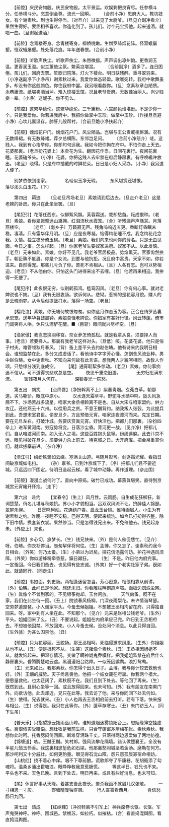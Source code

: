<!-- { "loadSidebar": true } -->
　　【前腔】庆民安物殷。庆民安物殷。太平景运。欢娱剩把良宵尽。任参横斗分。任参横斗分。恣意倒金尊。流光一回瞬。 
　　〔合前小净〕恩府大人。教坊妓女。有个谢素秋。到也生得停当。〔对旦介〕过来见了太尉爷。〔旦见介副净看介〕果然生得好。要丞相爷喜欢。你造化到了。孩儿们。讨个元宝赏他。起来送酒。就唱一曲。〔旦谢起送酒〕 

　　【前腔】念靑楼寄身。念靑楼寄身。柳娇桃嫩。生憎罗绮烟花阵。怪双蛾屡颦。怪双蛾屡颦。处处落花痕。年年送春恨。〔合前小净〕 

　　【前腔】听歌声佚尘。听歌声佚尘。朱唇微搵。声声调出凉州韵。更香润玉温。更香润玉温。似兰蕙绝尘氛。繁英岂堪混。 
　　〔合前副净〕酒多了。连日困倦。孩儿们。回府去罢。笙歌归院落。灯火下楼台。明日扶残醉。重寻翠羽来。〔小净送副净下小净吊〕谢素秋过来。我爱你体态轻盈。歌喉宛转。我府中歌舞虽多。却没有你这般颜色。你住我府中罢。我另眼看觑你。〔旦〕念素秋章台陋质。永巷庸流。祇堪卖酒当垆。难入琼楼玉馆。况且老爷贵府。无数佳冶丽人。岂少贱妾一辈。〔小净〕这妮子。你不见么。 

　　【前腔】这繁华绝伦。这繁华绝伦。三千黛粉。六宫颜色谁堪逊。不是少你一个。只是我爱你。你若进我府中。我把你做掌中玉珍。做掌中玉珍。〔作搂旦旦避小净〕心坎儿裏温存。肺肝儿般帮衬。〔合前旦跪小净扶起介〕 

　　【前腔】媿烟花户门。媿烟花户门。风尘陋品。岂堪与王公贵戚相厮溷。况有无数绛裙。有无数绛裙。荐夕总横陈。东邻岂足问。 
　　〔合前小净怒介〕唗。这贱人。我到有心抬举你。你却句句远我。我如今把你拘在府中。不怕你走上天去。花婆那裏。〔老旦扮花婆上〕本卖花为生。翻因花作祟。日间花裏行。夜间花裏睡。花婆磕爷头。〔小净〕花婆。你把这贱人去牢禁在府后静房裏。有呼唤纔许放出。〔老旦〕晓得。只是府中插戴的时鲜花朵。日日是小妇人采办。〔小净〕我另遣人便了。 

　　别梦依依到谢家。　　　　名珪似玉净无瑕。 
　　东风堪赏还堪恨。　　　　落尽溪头白玉花。〔下〕 

　　第四出　羁迹 
　　〔旦老旦吊场老旦〕素娘请到后边去。〔旦走介老旦〕这是老婢的卧房。你只在此坐坐罢。〔旦〕 

　　【尾犯引】花落任西东。似柳絮风飘。芙蓉霜送。栽却愁苗。耘成恨种。〔老旦〕素娘。看你翠蛾蹙远山黛拥。红泪流秋水霞笼。〔合〕听残漏声声聒耳。月落燕楼空。 
　　〔老旦〕〔南乡子〕万籁寂无声。残角呜呜近五更。香断灯昏眠未稳。凄淸。只有霜华伴月明。〔旦〕应是夜寒凝。恼得梅花睡不成。我念梅花花念我。关情。独立檐牙倚玉棂。〔老旦〕素娘。我们向来也闻你的芳名。只是无由见面。今日之事。怎么样起。〔旦〕你家老爷生要奴家进府。奴家不从。以此发恼。〔老旦〕元来如此。素娘。你好不见几。我老爷官居极品。势焰熏天。官家尙然拱手。朝臣孰不低眉。你是个女流。到要与他抗拒。况且府中富贵。天家不如。你若进来。自然得宠。那些儿亏负了你。苦死不肯相从。〔旦〕人各有志。岂可以势相迫。〔老旦〕不从他由你。只怕这头门进得来出不去哩。〔旦〕他若再来相迫。我拚得一死便了。 

　　【尾犯序】此夜恨无穷。似别鹤孤鸿。槛鸾囚凤。〔老旦〕你有何心事。就对老婢说也不妨。〔旦〕我有无限衷肠。欲诉何从。悲恸。惹祸的是花容月貌。赚人的是云魂雨梦。从今后似提篮打水。落得一场空。〔老旦〕 

　　【榴花泣】素娘。你无端何故恨匆匆。似你这月作态玉为容。正合在绮罗丛裏承恩宠。送年华暮鼓晨钟。素娘莫怪老婢说。你娼家有甚好行径。风云转蓬。倚市门调笑将人哄。休只认酒酽花醲。■〈目斩〉眼间就兴尽杯空。〔旦〕 

　　【渔家傲】我岂恋换羽移宫。奈女萝怎倚孤松。就是我辈从良。须要择人而事。〔老旦〕若要择人。那裏有我老爷这样对头。〔旦低〕咳。花婆花婆。他只是俗子村夫。难管领秋月春风。〔背〕蚤上差平头去约赵伯畴。他有诗来约我明日相会。谁想监禁在此。多分又成虚话了。看他诗中字字芳心懂。怎割舍风流业种。男中赵伯畴。女中谢素秋。不知向来何故有此言语。想我两人才貌呵相同。故敎人作颂。只愁缘分浅到底成空。 
　　【尾】通宵聒絮多惊动。〔老旦〕素娘。你何事痴迷不信从。可不道得丧悲欢总是空。 
　　夜思千重恋旧游。　　　　无穷归思满东流。 
　　窗残夜月人何在。　　　　深锁春光一院愁。 

　　第五出　胡扰 
　　【点绛唇】〔净扮斡离不上〕紫塞靑烟。玄菟白草。朝那道。劣马嘶骄。眼底中原小。 
　　汉水连天霜草平。野驼寻水碛中鸣。陇头风急鴈不下。沙场苦战多流星。咱家大金丞相斡离不是也。自从大宋与咱家盟约。倂力攻辽。还他燕云十六州。以偿用兵之赀。不意王黼背约。纳我叛人张瑴。为此提兵到此。吾想宋室君臣。偷安旦夕。方且预借元宵。咱家连夜渡河而来。克定日期。要在元旦左右。打破汴城。务要庆赏眞元宵。好快活也。把都儿们那裏。〔杂扮四卒上〕进军黄河南。穷寇势将变。日落沙尘昏。背河更一战。〔见介净〕把都儿们。自从咱渡河而南。如入无人之境。这些百姓抱头鼠窜。纷纷逃躱。此去汴京不远。眼见得破在旦夕。须要倂力杀上前去。待克城之日。大开府库。把金帛重赏你们。就此拔寨前进。〔杂介净〕 

　　【淸江引】纷纷铁骑如云绕。塞满关山道。弓随月影弯。剑逐霜光耀。看指日间破京城如电扫。 
　　〔杂〕禀爷。已到汴京城下了。〔净〕把都儿们且不要近城。只远远四下围定。待明日造起云梯。看了城中动静。再作道理。〔杂走围〕 

　　【前腔】漫漫血战何时了。直向中原捣。破竹已成功。幕燕眞堪笑。直待到京城赏元宵纔开怀抱。〔走下〕 

　　第六出　赴约 
　　【宜春令】〔生上〕风月性。云雨肠。自生成花狂柳狂。新词楚楚。俏名儿堪与秋娘抗。苏小小才貌相当。吕双双风流不让。拚醉佳人锦瑟。翠屛朱幌。 
　　日昃鸣珂动。花连绣户春。盘龙玉台镜。惟待画眉人。小生为有谢素秋之约。昨晚一夜睡不安稳。巴得天明。便起来梳洗。如今已打扮得齐整。除下旧巾帻。换套新衣裳。果然停当。只是怎得钱兄出来。不免催他去。钱兄起身未。〔外应上〕来也。 

　　【前腔】乡心切。旅梦长。〔生〕钱兄快来。〔外〕是何人催促恁忙。〔见介〕呀。伯畴。你衣衫停当。匆匆挈伴将何往。〔生〕孟博。你又忘了。谢素秋约我今日相会。〔外笑〕何乃太蚤。〔生〕小弟以为迟矣。探花信浥露何妨。护花神遇风须障。〔外笑〕你似游蜂粉牵香惹。鎭日顚狂。 
　　〔生〕不是。昨日他内府完事。一定蚤回。今日我们蚤去。也见得有些志诚。〔外笑〕好一个老实社家子弟。旣如此。就请同行。〔同走生〕 

　　【前腔】韦娘面。刺史肠。两相逢迷留怎当。芳心密意。相偎相靠从前讲。〔外〕伯畴。此间已是他家。想还未归。你看雕栏畔鹦鹉声喧。画檐边蜘蛛尘网。〔生〕眞像个不曾到家的。不见银筝抛却。玉台闲放。 
　　天气尙蚤。旣不在家。我们在此坐待一回。〔丑上〕院锁春风杨柳。门深夜雨梨花。未许情谐琴瑟。空劳梦遶琵琶。小人谢家平头。今蚤去候姐姐。不想被王丞相拘留在府。只得独自回来。呀。家中到有人坐在此。不知那个。〔见介〕元来是赵相公钱老爷。〔生外〕平头。姐姐回来了么。〔丑〕不要说起。姐姐在内府承应已完。昨日到王丞相府去。不想被他囚禁。不放回来。小人今蚤去候。没处问个消息。以此只得自回。〔生外骇〕为甚么囚禁他。〔丑〕 

　　【前腔】只为花容丽。玉貌扬。那王丞相呵。死临侵邀求凤凰。〔生外〕你姐姐从也不从。〔丑〕便是抵死不从。〔生笑〕这纔像个素秋。〔丑〕王丞相因姐姐不从。就发恼起来。把温存情况。变做了瞒神諕鬼乔模样。把我姐姐监禁在府后什么静房裏头。昏腾腾楚岫云遮。黑漫漫阳台路障。一似笼囚鹦鹉。浪打鸳鸯。 
　　〔生〕元来如此。我那素秋。你怎得个出头日子。孟博。我与你计较去救他也好。〔外〕王黼的威势。天子尙且畏他。他把一个妓女藏在府裏。你我两个措大。便思量救他。也太迂阔了。素秋旣不在。我们且到下处去。等他回了再来。〔生〕旣然到此。且耐心坐等一回。或且放得回来。也未可知。〔外〕我有朋友在南熏门外。向欲访他。此去却近。兄只在此等。我去访了他。来与你同回下处去何如。〔生〕使得。兄去就来。〔丑〕小人也再去王丞相府前去打听。若有下落。快来报与相公。〔生〕说得是。我只在此等你。〔外〕蓬荜存寒士。〔丑〕朱门访玉人。〔同下生吊〕 

　　【普天乐】只指望撩云拨雨巫山嶂。谁知道烟迷雾锁阳台上。想姻缘簿空挂虚名。离恨债实受赔偿。想杜牧是我前生样。只合守蓬窗茅屋梅花帐。素秋素秋。我想你此时呵。托香腮闷倚回廊。断难穿泪珠千丈。只落得两边恩爱做了两地彷徨。 
　　【锦缠道】咳。王黼王黼。笑村郞。强风流攀花隔墙。错认做楚襄王。全没有半星儿惜玉怜香。我这裏相思堑危如石梁。他那裏愁闷城坚若金汤。磨勒在何方。那沙咤利又十分威壮。如何更酌量。眼见得石沈山障。怨只怨孤辰寡宿命相妨。 
　　【山桃红】挠不着心中痒。咽不下尊前酿。谎歌郞夺了平康巷。花胡衕添了勾魂将。温柔乡涌出瞿塘浪。眼睁睁敎我意惹肠慌。 
　　等这半日。钱兄也不来。平头也不来。天色已晚。且到下处去。明日再来。或且有些好消息。也未可知。 

　　【尾】休言好事从天降。着甚支吾此夜长。羞杀我画不就眉儿汉张敞。 
　　一寸相思一寸灰。　　　　野塘晴暖独徘徊。 
　　行人杳杳看西月。　　　　肯信愁肠日九回。 

　　第七出　请成 
　　【红绣鞋】〔净扮斡离不引军上〕神兵席卷长驱。长驱。军声鬼哭神呼。神呼。围城邑。禁樵苏。如拉朽。似摧枯。〔合〕看直捣混舆图。看直捣混舆图。 
